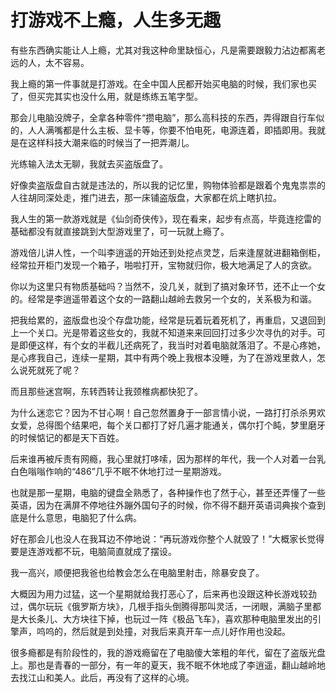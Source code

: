# 打游戏不上瘾，人生多无趣

有些东西确实能让人上瘾，尤其对我这种命里缺恒心，凡是需要跟毅力沾边都离老远的人，太不容易。 

我上瘾的第一件事就是打游戏。在全中国人民都开始买电脑的时候，我们家也买了，但买完其实也没什么用，就是练练五笔字型。 

那会儿电脑没牌子，全拿各种零件“攒电脑”，那么高科技的东西，弄得跟自行车似的，人人满嘴都是什么主板、显卡等，你要不怕电死，电源连着，即插即用。我就是在这样科技大潮来临的时候当了一把弄潮儿。 

光练输入法太无聊，我就去买盗版盘了。 

好像卖盗版盘自古就是违法的，所以我的记忆里，购物体验都是跟着个鬼鬼祟祟的人往胡同深处走，推门进去，那一床铺盗版盘，大家都在炕上瞎扒拉。 

我人生的第一款游戏就是《仙剑奇侠传》，现在看来，起步有点高，毕竟连挖雷的基础都没有就直接跳到大型游戏里了，可一玩就上瘾了。 

游戏倍儿讲人性，一个叫李逍遥的开始还到处挖点灵芝，后来逢屋就进翻箱倒柜，经常拉开柜门发现一个箱子，啪啦打开，宝物就归你，极大地满足了人的贪欲。 

你以为这里只有物质基础吗？当然不，没几关，就到了搞对象环节，还不止一个女的。经常是李逍遥带着这个女的一路翻山越岭去救另一个女的，关系极为和谐。 

把我给累的，盗版盘也没个存盘功能，经常是玩着玩着死机了，再重启，又退回到上一个关口。光是带着这些女的，我就不知道来来回回打过多少次寻仇的对手。可是即便这样，有个女的半截儿还病死了，我当时对着电脑就落泪了。不是心疼她，是心疼我自己，连续一星期，其中有两个晚上我根本没睡，为了在游戏里救人，怎么说死就死了呢？ 

而且那些迷宫啊，东转西转让我颈椎病都快犯了。 

为什么迷恋它？因为不甘心啊！自己忽然置身于一部言情小说，一路打打杀杀男欢女爱，总得图个结果吧，每个关口都打了好几遍才能通关，偶尔打个盹，梦里磨牙的时候惦记的都是天下百姓。 

后来谁再被斥责有网瘾，我心里就打哆嗦，因为那样的年代，我一个人对着一台乳白色嗡嗡作响的“486”几乎不眠不休地打过一星期游戏。 

也就是那一星期，电脑的键盘全熟悉了，各种操作也了然于心，甚至还弄懂了一些英语，因为在满屏不停地往外蹦外国句子的时候，你不得不翻开英语词典挨个查到底是什么意思，电脑犯了什么病。 

好在那会儿也没人在我耳边不停地说：“再玩游戏你整个人就毁了！”大概家长觉得要是连游戏都不玩，电脑简直就成了摆设。 

我一高兴，顺便把我爸也给教会怎么在电脑里射击，除暴安良了。 

大概因为用力过猛，这一个星期就给我打恶心了，后来再也没跟这种长游戏较劲过，偶尔玩玩《俄罗斯方块》，几根手指头倒腾得那叫灵活，一闭眼，满脑子里都是大长条儿、大方块往下掉，也玩过一阵《极品飞车》，喜欢那种电脑里发出的引擎声，呜呜的，然后就是到处撞，对我后来真开车一点儿好作用也没起。 

很多瘾都是有阶段性的，我的游戏瘾留在了电脑傻大笨粗的年代，留在了盗版光盘上。那也是青春的一部分，有一年的夏天，我不眠不休地成了李逍遥，翻山越岭地去找江山和美人。此后，再没有了这样的心境。